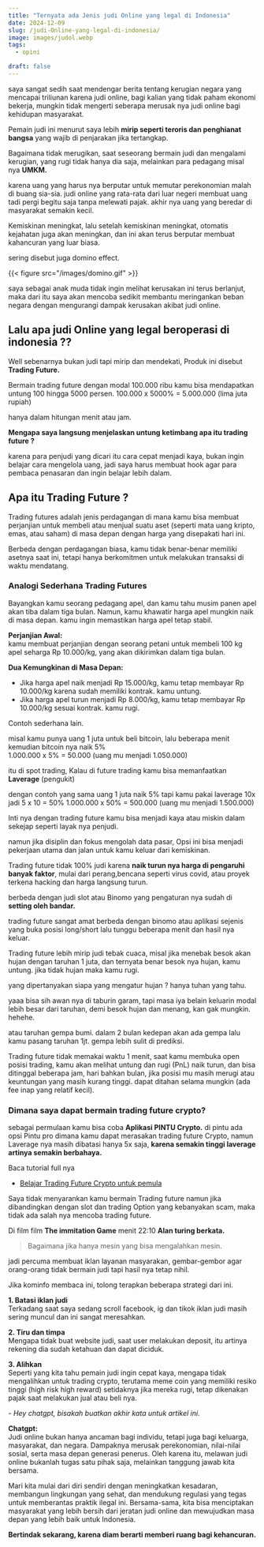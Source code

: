 ```yaml
---
title: "Ternyata ada Jenis judi Online yang legal di Indonesia"
date: 2024-12-09
slug: /judi-Online-yang-legal-di-indonesia/
image: images/judol.webp
tags:
  - opini

draft: false
---
```


saya sangat sedih saat mendengar berita tentang kerugian negara yang mencapai triliunan karena judi online, bagi kalian yang tidak paham ekonomi bekerja, mungkin tidak mengerti seberapa merusak nya judi online bagi kehidupan masyarakat.

Pemain judi ini menurut saya lebih **mirip seperti teroris dan penghianat bangsa** yang wajib di penjarakan jika tertangkap.

Bagaimana tidak merugikan, saat seseorang bermain judi dan mengalami kerugian, yang rugi tidak hanya dia saja, melainkan para pedagang misal nya **UMKM.**

karena uang yang harus nya berputar untuk memutar perekonomian malah di buang sia-sia. judi online yang rata-rata dari luar negeri membuat uang tadi pergi begitu saja tanpa melewati pajak. akhir nya uang yang beredar di masyarakat semakin kecil.

Kemiskinan meningkat, lalu setelah kemiskinan meningkat, otomatis kejahatan juga akan meningkan, dan ini akan terus berputar membuat kahancuran yang luar biasa.

sering disebut juga domino effect.

{{< figure src="/images/domino.gif" >}}

saya sebagai anak muda tidak ingin melihat kerusakan ini terus berlanjut, maka dari itu saya akan mencoba sedikit membantu meringankan beban negara dengan mengurangi dampak kerusakan akibat judi online.

## Lalu apa judi Online yang legal beroperasi di indonesia ??

Well sebenarnya bukan judi tapi mirip dan mendekati, Produk ini disebut **Trading Future.**

Bermain trading future dengan modal 100.000 ribu kamu bisa mendapatkan untung 100 hingga 5000 persen. 100.000 x 5000% = 5.000.000 (lima juta rupiah)

hanya dalam hitungan menit atau jam.

**Mengapa saya langsung menjelaskan untung ketimbang apa itu trading future ?**

karena para penjudi yang dicari itu cara cepat menjadi kaya, bukan ingin belajar cara mengelola uang, jadi saya harus membuat hook agar para pembaca penasaran dan ingin belajar lebih dalam.

## Apa itu Trading Future ?

Trading futures adalah jenis perdagangan di mana kamu bisa membuat perjanjian untuk membeli atau menjual suatu aset (seperti mata uang kripto, emas, atau saham) di masa depan dengan harga yang disepakati hari ini.

Berbeda dengan perdagangan biasa, kamu tidak benar-benar memiliki asetnya saat ini, tetapi hanya berkomitmen untuk melakukan transaksi di waktu mendatang.

### Analogi Sederhana Trading Futures

Bayangkan kamu seorang pedagang apel, dan kamu tahu musim panen apel akan tiba dalam tiga bulan. Namun, kamu khawatir harga apel mungkin naik di masa depan. kamu ingin memastikan harga apel tetap stabil.

**Perjanjian Awal:**  
kamu membuat perjanjian dengan seorang petani untuk membeli 100 kg apel seharga Rp 10.000/kg, yang akan dikirimkan dalam tiga bulan.

**Dua Kemungkinan di Masa Depan:**

- Jika harga apel naik menjadi Rp 15.000/kg, kamu tetap membayar Rp 10.000/kg karena sudah memiliki kontrak. kamu untung.
- Jika harga apel turun menjadi Rp 8.000/kg, kamu tetap membayar Rp 10.000/kg sesuai kontrak. kamu rugi.

Contoh sederhana lain.

misal kamu punya uang 1 juta untuk beli bitcoin, lalu beberapa menit kemudian bitcoin nya naik 5%  
1.000.000 x 5% = 50.000 (uang mu menjadi 1.050.000)

itu di spot trading, Kalau di future trading kamu bisa memanfaatkan **Laverage** (pengukit)

dengan contoh yang sama
uang 1 juta naik 5% tapi kamu pakai laverage 10x
jadi 5 x 10 = 50%
1.000.000 x 50% = 500.000 (uang mu menjadi 1.500.000)

Inti nya dengan trading future kamu bisa menjadi kaya atau miskin dalam sekejap seperti layak nya penjudi.

namun jika disiplin dan fokus mengolah data pasar, Opsi ini bisa menjadi pekerjaan utama dan jalan untuk kamu keluar dari kemiskinan.

Trading future tidak 100% judi karena **naik turun nya harga di pengaruhi banyak faktor**, mulai dari perang,bencana seperti virus covid, atau proyek terkena hacking dan harga langsung turun.

berbeda dengan judi slot atau Binomo yang pengaturan nya sudah di **setting oleh bandar.**

trading future sangat amat berbeda dengan binomo atau aplikasi sejenis yang buka posisi long/short lalu tunggu beberapa menit dan hasil nya keluar.

Trading future lebih mirip judi tebak cuaca, misal jika menebak besok akan hujan dengan taruhan 1 juta, dan ternyata benar besok nya hujan, kamu untung. jika tidak hujan maka kamu rugi.

yang dipertanyakan siapa yang mengatur hujan ? hanya tuhan yang tahu.

yaaa bisa sih awan nya di taburin garam, tapi masa iya belain keluarin modal lebih besar dari taruhan, demi besok hujan dan menang, kan gak mungkin. hehehe.

atau taruhan gempa bumi. dalam 2 bulan kedepan akan ada gempa lalu kamu pasang taruhan 1jt. gempa lebih sulit di prediksi.

Trading future tidak memakai waktu 1 menit, saat kamu membuka open posisi trading, kamu akan melihat untung dan rugi (PnL) naik turun, dan bisa ditinggal beberapa jam, hari bahkan bulan, jika posisi mu masih merugi atau keuntungan yang masih kurang tinggi. dapat ditahan selama mungkin (ada fee inap yang relatif kecil).

### Dimana saya dapat bermain trading future crypto?

sebagai permulaan kamu bisa coba **Aplikasi PINTU Crypto.** di pintu ada opsi Pintu pro dimana kamu dapat merasakan trading future Crypto, namun Laverage nya masih dibatasi hanya 5x saja, **karena semakin tinggi laverage artinya semakin berbahaya.**

Baca tutorial full nya

- [Belajar Trading Future Crypto untuk pemula](https://bitpaus.com/belajar-trading-future-crypto-untuk-pemula/)

Saya tidak menyarankan kamu bermain Trading future namun jika dibandingkan dengan slot dan trading Option yang kebanyakan scam, maka tidak ada salah nya mencoba trading future.

Di film film **The immitation Game** menit 22:10
**Alan turing berkata.**

> Bagaimana jika hanya mesin yang bisa mengalahkan mesin.

jadi percuma membuat iklan layanan masyarakan, gembar-gembor agar orang-orang tidak bermain judi tapi hasil nya tetap nihil.

Jika kominfo membaca ini, tolong terapkan beberapa strategi dari ini.

**1. Batasi iklan judi**  
Terkadang saat saya sedang scroll facebook, ig dan tikok iklan judi masih sering muncul dan ini sangat meresahkan.

**2. Tiru dan timpa**  
Mengapa tidak buat website judi, saat user melakukan deposit, itu artinya rekening dia sudah ketahuan dan dapat diciduk.

**3. Alihkan**  
Seperti yang kita tahu pemain judi ingin cepat kaya, mengapa tidak mengalihkan untuk trading crypto, terutama meme coin yang memiliki resiko tinggi (high risk high reward) setidaknya jika mereka rugi, tetap dikenakan pajak saat melakukan jual atau beli nya.

_- Hey chatgpt, bisakah buatkan akhir kata untuk artikel ini._

**Chatgpt:**  
Judi online bukan hanya ancaman bagi individu, tetapi juga bagi keluarga, masyarakat, dan negara. Dampaknya merusak perekonomian, nilai-nilai sosial, serta masa depan generasi penerus. Oleh karena itu, melawan judi online bukanlah tugas satu pihak saja, melainkan tanggung jawab kita bersama.

Mari kita mulai dari diri sendiri dengan meningkatkan kesadaran, membangun lingkungan yang sehat, dan mendukung regulasi yang tegas untuk memberantas praktik ilegal ini. Bersama-sama, kita bisa menciptakan masyarakat yang lebih bersih dari jeratan judi online dan mewujudkan masa depan yang lebih baik untuk Indonesia.

**Bertindak sekarang, karena diam berarti memberi ruang bagi kehancuran.**
